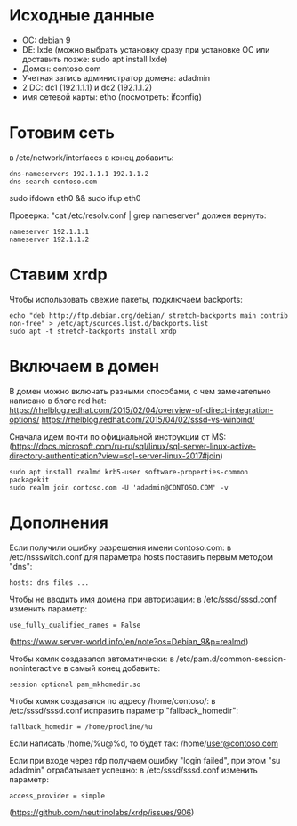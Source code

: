 # Исходные данные
- ОС: debian 9
- DE: lxde (можно выбрать установку сразу при установке ОС или доставить позже: sudo apt install lxde)
- Домен: contoso.com
- Учетная запись администратор домена: adadmin
- 2 DC: dc1 (192.1.1.1) и dc2 (192.1.1.2)
- имя сетевой карты: etho (посмотреть: ifconfig)

# Готовим сеть
в /etc/network/interfaces в конец добавить:
```
dns-nameservers 192.1.1.1 192.1.1.2
dns-search contoso.com
```

sudo ifdown eth0 && sudo ifup eth0

Проверка: "cat /etc/resolv.conf | grep nameserver" должен вернуть:
```
nameserver 192.1.1.1
nameserver 192.1.1.2
```

# Ставим xrdp
Чтобы использовать свежие пакеты, подключаем backports:
```
echo "deb http://ftp.debian.org/debian/ stretch-backports main contrib non-free" > /etc/apt/sources.list.d/backports.list
sudo apt -t stretch-backports install xrdp
```

# Включаем в домен

В домен можно включать разными способами, о чем замечательно написано в блоге red hat: 
https://rhelblog.redhat.com/2015/02/04/overview-of-direct-integration-options/
https://rhelblog.redhat.com/2015/04/02/sssd-vs-winbind/

Сначала идем почти по официальной инструкции от MS:
(https://docs.microsoft.com/ru-ru/sql/linux/sql-server-linux-active-directory-authentication?view=sql-server-linux-2017#join)

```
sudo apt install realmd krb5-user software-properties-common packagekit
sudo realm join contoso.com -U 'adadmin@CONTOSO.COM' -v
```

# Дополнения
Если получили ошибку разрешения имени contoso.com: в /etc/nssswitch.conf для параметра hosts поставить первым методом "dns":
```
hosts: dns files ...
```

Чтобы не вводить имя домена при авторизации: в /etc/sssd/sssd.conf изменить параметр:
```
use_fully_qualified_names = False
```
(https://www.server-world.info/en/note?os=Debian_9&p=realmd)

Чтобы хомяк создавался автоматически: в /etc/pam.d/common-session-noninteractive в самый конец добавить:
```
session optional pam_mkhomedir.so
```

Чтобы хомяк создавался по адресу /home/contoso/<user>: в /etc/sssd/sssd.conf исправить параметр "fallback_homedir":
```
fallback_homedir = /home/prodline/%u
```
Если написать /home/%u@%d, то будет так: /home/user@contoso.com

Если при входе через rdp получаем ошибку "login failed", при этом "su adadmin" отрабатывает успешно:
в /etc/sssd/sssd.conf изменить параметр:
```
access_provider = simple
```
(https://github.com/neutrinolabs/xrdp/issues/906)
